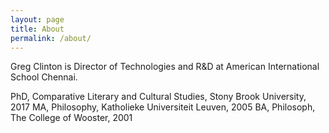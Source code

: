 ```yaml
---
layout: page
title: About
permalink: /about/
---
```


Greg Clinton is Director of Technologies and R&D at American International School Chennai.

PhD, Comparative Literary and Cultural Studies, Stony Brook University, 2017
MA, Philosophy, Katholieke Universiteit Leuven, 2005
BA, Philosoph, The College of Wooster, 2001